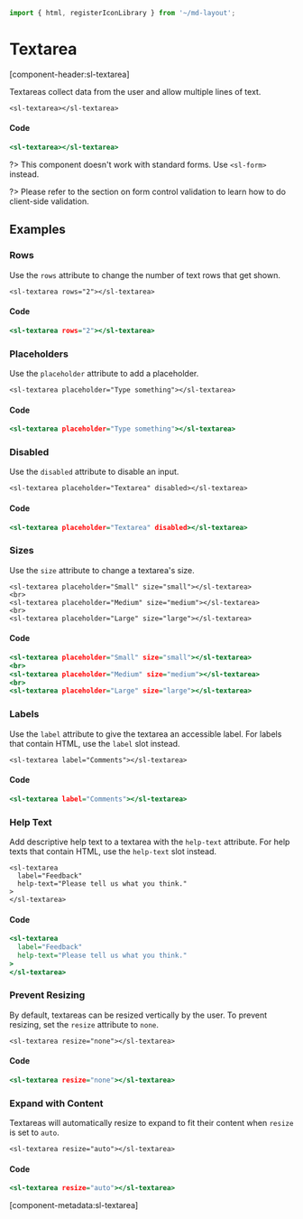 ```js script
import { html, registerIconLibrary } from '~/md-layout';
```

# Textarea

[component-header:sl-textarea]

Textareas collect data from the user and allow multiple lines of text.


```html:html
<sl-textarea></sl-textarea>
```

#### Code

```htm
<sl-textarea></sl-textarea>
```

?> This component doesn't work with standard forms. Use `<sl-form>` instead.

?> Please refer to the section on form control validation to learn how to do client-side validation.

## Examples

### Rows

Use the `rows` attribute to change the number of text rows that get shown.


```html:html
<sl-textarea rows="2"></sl-textarea>
```

#### Code

```htm
<sl-textarea rows="2"></sl-textarea>
```

### Placeholders

Use the `placeholder` attribute to add a placeholder.


```html:html
<sl-textarea placeholder="Type something"></sl-textarea>
```

#### Code

```htm
<sl-textarea placeholder="Type something"></sl-textarea>
```

### Disabled

Use the `disabled` attribute to disable an input.


```html:html
<sl-textarea placeholder="Textarea" disabled></sl-textarea>
```

#### Code

```htm
<sl-textarea placeholder="Textarea" disabled></sl-textarea>
```

### Sizes

Use the `size` attribute to change a textarea's size.


```html:html
<sl-textarea placeholder="Small" size="small"></sl-textarea>
<br>
<sl-textarea placeholder="Medium" size="medium"></sl-textarea>
<br>
<sl-textarea placeholder="Large" size="large"></sl-textarea>
```

#### Code

```htm
<sl-textarea placeholder="Small" size="small"></sl-textarea>
<br>
<sl-textarea placeholder="Medium" size="medium"></sl-textarea>
<br>
<sl-textarea placeholder="Large" size="large"></sl-textarea>
```

### Labels

Use the `label` attribute to give the textarea an accessible label. For labels that contain HTML, use the `label` slot instead.


```html:html
<sl-textarea label="Comments"></sl-textarea>
```

#### Code

```htm
<sl-textarea label="Comments"></sl-textarea>
```

### Help Text

Add descriptive help text to a textarea with the `help-text` attribute. For help texts that contain HTML, use the `help-text` slot instead.


```html:html
<sl-textarea 
  label="Feedback" 
  help-text="Please tell us what you think."
>
</sl-textarea>
```

#### Code

```htm
<sl-textarea 
  label="Feedback" 
  help-text="Please tell us what you think."
>
</sl-textarea>
```

### Prevent Resizing

By default, textareas can be resized vertically by the user. To prevent resizing, set the `resize` attribute to `none`.


```html:html
<sl-textarea resize="none"></sl-textarea>
```

#### Code

```htm
<sl-textarea resize="none"></sl-textarea>
```

### Expand with Content

Textareas will automatically resize to expand to fit their content when `resize` is set to `auto`.


```html:html
<sl-textarea resize="auto"></sl-textarea>
```

#### Code

```htm
<sl-textarea resize="auto"></sl-textarea>
```

[component-metadata:sl-textarea]
